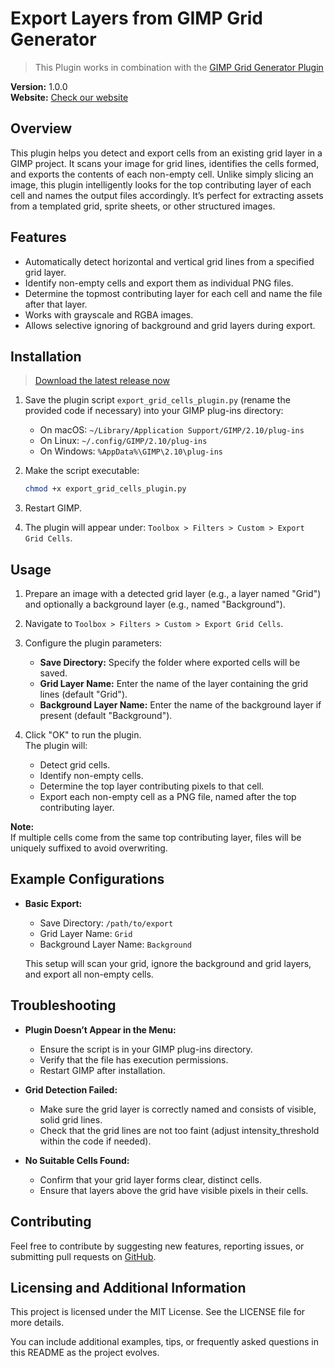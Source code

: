 # Export Layers from GIMP Grid Generator
> This Plugin works in combination with the [GIMP Grid Generator Plugin](https://github.com/NICNE0/gimp-grid-generator)

**Version:** 1.0.0  
**Website:** [Check our website](https://www.brundisium.org/recursos/plugins)

## Overview
This plugin helps you detect and export cells from an existing grid layer in a GIMP project. It scans your image for grid lines, identifies the cells formed, and exports the contents of each non-empty cell. Unlike simply slicing an image, this plugin intelligently looks for the top contributing layer of each cell and names the output files accordingly. It’s perfect for extracting assets from a templated grid, sprite sheets, or other structured images.

## Features
- Automatically detect horizontal and vertical grid lines from a specified grid layer.
- Identify non-empty cells and export them as individual PNG files.
- Determine the topmost contributing layer for each cell and name the file after that layer.
- Works with grayscale and RGBA images.
- Allows selective ignoring of background and grid layers during export.

## Installation
> [Download the latest release now](https://github.com/NICNE0/gimp-grid-exporter/archive/refs/tags/v1.0.0.zip)

1. Save the plugin script `export_grid_cells_plugin.py` (rename the provided code if necessary) into your GIMP plug-ins directory:
   - On macOS: `~/Library/Application Support/GIMP/2.10/plug-ins`
   - On Linux: `~/.config/GIMP/2.10/plug-ins`
   - On Windows: `%AppData%\GIMP\2.10\plug-ins`
   
2. Make the script executable:
   ```bash
   chmod +x export_grid_cells_plugin.py
   ```
   
3. Restart GIMP.
   
4. The plugin will appear under: `Toolbox > Filters > Custom > Export Grid Cells`.

## Usage
1. Prepare an image with a detected grid layer (e.g., a layer named "Grid") and optionally a background layer (e.g., named "Background").
2. Navigate to `Toolbox > Filters > Custom > Export Grid Cells`.
3. Configure the plugin parameters:
   
   - **Save Directory:** Specify the folder where exported cells will be saved.
   - **Grid Layer Name:** Enter the name of the layer containing the grid lines (default "Grid").
   - **Background Layer Name:** Enter the name of the background layer if present (default "Background").

4. Click "OK" to run the plugin.  
   The plugin will:
   - Detect grid cells.
   - Identify non-empty cells.
   - Determine the top layer contributing pixels to that cell.
   - Export each non-empty cell as a PNG file, named after the top contributing layer.
   
**Note:**  
If multiple cells come from the same top contributing layer, files will be uniquely suffixed to avoid overwriting.

## Example Configurations
- **Basic Export:**
  - Save Directory: `/path/to/export`
  - Grid Layer Name: `Grid`
  - Background Layer Name: `Background`
  
  This setup will scan your grid, ignore the background and grid layers, and export all non-empty cells.

## Troubleshooting
- **Plugin Doesn’t Appear in the Menu:**
  - Ensure the script is in your GIMP plug-ins directory.
  - Verify that the file has execution permissions.
  - Restart GIMP after installation.
  
- **Grid Detection Failed:**
  - Make sure the grid layer is correctly named and consists of visible, solid grid lines.
  - Check that the grid lines are not too faint (adjust intensity_threshold within the code if needed).

- **No Suitable Cells Found:**
  - Confirm that your grid layer forms clear, distinct cells.
  - Ensure that layers above the grid have visible pixels in their cells.

## Contributing
Feel free to contribute by suggesting new features, reporting issues, or submitting pull requests on [GitHub](https://github.com/NICNE0/gimp-grid-exporter).

## Licensing and Additional Information
This project is licensed under the MIT License. See the LICENSE file for more details.

You can include additional examples, tips, or frequently asked questions in this README as the project evolves.
